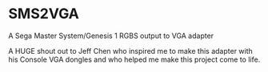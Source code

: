 # SMS2VGA
A Sega Master System/Genesis 1 RGBS output to VGA adapter

A HUGE shout out to Jeff Chen who inspired me to make this adapter with his Console VGA dongles
and who helped me make this project come to life. 